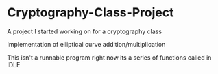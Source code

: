 # Cryptography-Class-Project
A project I started working on for a cryptography class

Implementation of elliptical curve addition/multiplication

This isn't a runnable program right now its a series of functions called in IDLE
